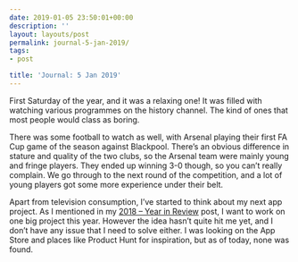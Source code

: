 ```yaml
---
date: 2019-01-05 23:50:01+00:00
description: ''
layout: layouts/post
permalink: journal-5-jan-2019/
tags:
- post

title: 'Journal: 5 Jan 2019'
---
```


<p>First Saturday of the year, and it was a relaxing one! It was filled with watching various programmes on the history channel. The kind of ones that most people would class as boring.</p>
<p>There was some football to watch as well, with Arsenal playing their first FA Cup game of the season against Blackpool. There’s an obvious difference in stature and quality of the two clubs, so the Arsenal team were mainly young and fringe players. They ended up winning 3-0 though, so you can’t really complain. We go through to the next round of the competition, and a lot of young players got some more experience under their belt.</p>
<p>Apart from television consumption, I’ve started to think about my next app project. As I mentioned in my <a href="https://chrishannah.me/2018-year-in-review/">2018 &#8211; Year in Review</a> post, I want to work on one big project this year. However the idea hasn’t quite hit me yet, and I don’t have any issue that I need to solve either. I was looking on the App Store and places like Product Hunt for inspiration, but as of today, none was found.</p>
